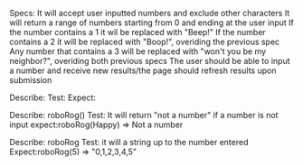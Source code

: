 Specs:
It will accept user inputted numbers and exclude other characters
It will return a range of numbers starting from 0 and ending at the user input
If the number contains a 1 it wil be replaced with "Beep!"
If the number contains a 2 it will be replaced with "Boop!", overiding the previous spec
Any number that contains a 3 will be replaced with "won't you be my neighbor?", overiding both previous specs
The user should be able to input a number and receive new results/the page should refresh results upon submission

Describe:
Test:
Expect:


Describe: roboRog()
Test: It will return "not a number" if a number is not input
expect:roboRog(Happy) => Not a number

Describe: roboRog
Test: it will a string up to the number entered
Expect:roboRog(5) => "0,1,2,3,4,5"